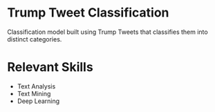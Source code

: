 # Trump Tweet Classification 

Classification model built using Trump Tweets that classifies them into distinct categories. 

# Relevant Skills 

- Text Analysis
- Text Mining
- Deep Learning
